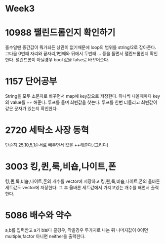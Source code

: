 # Week3

# **10988 팰린드롬인지 확인하기**
홀수일땐 중간값이 뭐가되든 상관이 없기때문에 loop의 범위를 string/2로 잡아준다.
그다음 0번째 자리와 끝자리,1번째와 뒤에서 두번째 ... 등을 돌면서 팰린드롬인지 확인한다.
팰린드롬이 아닐경우 bool 값을 false로 바꾸어준다.

# **1157 단어공부**
String을 모두 소문자로 바꾸면서 map에 key값으로 저장한다. 하나씩 나올때마다 key의 value를 ++ 해준다.
루프를 돌며 최빈값을 찾는다.
루프를 한번 더돌리고 최빈값이 같은 문자가 있는지 확인한다.

# **2720 세탁소 사장 동혁**
단순히 25,10,5,1순서로 빼주면서 값을 ++해준다.(그리디)

# **3003 킹,퀸,룩,비숍,나이트,폰**
킹,퀸,룩,비숍,나이트,폰의 개수를 vector에 저장하고
킹,퀸,룩,비숍,나이트,폰의 올바른 세트값도 vector에 저장한다.
그 후 올바른 세트값에서 가지고있는 개수를 빼면서 출력한다.

# **5086 배수와 약수**
a,b를 입력받고 a가 b보다 클경우, 작을경우 두가지로 나눈 뒤 나머지값이 0이면 multiple,factor 아니면 neither을 출력한다.
